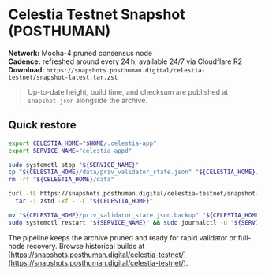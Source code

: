 # Celestia Testnet Snapshot (POSTHUMAN)

**Network:** Mocha-4 pruned consensus node  
**Cadence:** refreshed around every 24 h, available 24/7 via Cloudflare R2  
**Download:** `https://snapshots.posthuman.digital/celestia-testnet/snapshot-latest.tar.zst`

> Up-to-date height, build time, and checksum are published at `snapshot.json` alongside the archive.

## Quick restore

```bash
export CELESTIA_HOME="$HOME/.celestia-app"
export SERVICE_NAME="celestia-appd"

sudo systemctl stop "${SERVICE_NAME}"
cp "${CELESTIA_HOME}/data/priv_validator_state.json" "${CELESTIA_HOME}/priv_validator_state.json.backup"
rm -rf "${CELESTIA_HOME}/data"

curl -fL https://snapshots.posthuman.digital/celestia-testnet/snapshot-latest.tar.zst | \
  tar -I zstd -xf - -C "${CELESTIA_HOME}"

mv "${CELESTIA_HOME}/priv_validator_state.json.backup" "${CELESTIA_HOME}/data/priv_validator_state.json"
sudo systemctl restart "${SERVICE_NAME}" && sudo journalctl -u "${SERVICE_NAME}" -f
```

The pipeline keeps the archive pruned and ready for rapid validator or full-node recovery. Browse historical builds at [https://snapshots.posthuman.digital/celestia-testnet/](https://snapshots.posthuman.digital/celestia-testnet/).
